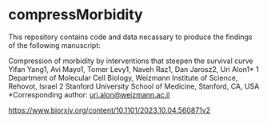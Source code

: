 # compressMorbidity

This repository contains code and data necassary to produce the findings of the following manuscript:

Compression of morbidity by interventions that steepen the survival curve
Yifan Yang1, Avi Mayo1, Tomer Levy1, Naveh Raz1, Dan Jarosz2, Uri Alon1*
1 Department of Molecular Cell Biology, Weizmann Institute of Science, Rehovot, Israel
2 Stanford University School of Medicine, Stanford, CA, USA
*Corresponding author: uri.alon@weizmann.ac.il

https://www.biorxiv.org/content/10.1101/2023.10.04.560871v2
